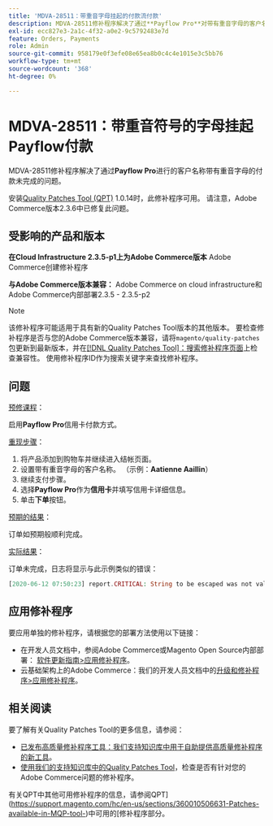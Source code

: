 ```yaml
---
title: 'MDVA-28511：带重音字母挂起的付款流付款'
description: MDVA-28511修补程序解决了通过**Payflow Pro**对带有重音字母的客户名称付款不完整的问题。
exl-id: ecc827e3-2a1c-4f32-a0e2-9c5792483e7d
feature: Orders, Payments
role: Admin
source-git-commit: 958179e0f3efe08e65ea8b0c4c4e1015e3c5bb76
workflow-type: tm+mt
source-wordcount: '368'
ht-degree: 0%

---
```


# MDVA-28511：带重音符号的字母挂起Payflow付款

MDVA-28511修补程序解决了通过&#x200B;**Payflow Pro**&#x200B;进行的客户名称带有重音字母的付款未完成的问题。

安装[Quality Patches Tool (QPT)](https://devdocs.magento.com/guides/v2.4/comp-mgr/patching.html#mqp) 1.0.14时，此修补程序可用。 请注意，Adobe Commerce版本2.3.6中已修复此问题。

## 受影响的产品和版本

**在Cloud Infrastructure 2.3.5-p1上为Adobe Commerce版本** Adobe Commerce创建修补程序

**与Adobe Commerce版本兼容：** Adobe Commerce on cloud infrastructure和Adobe Commerce内部部署2.3.5 - 2.3.5-p2

>[!NOTE]
>
>该修补程序可能适用于具有新的Quality Patches Tool版本的其他版本。 要检查修补程序是否与您的Adobe Commerce版本兼容，请将`magento/quality-patches`包更新到最新版本，并在[[!DNL Quality Patches Tool]：搜索修补程序页面](https://devdocs.magento.com/quality-patches/tool.html#patch-grid)上检查兼容性。 使用修补程序ID作为搜索关键字来查找修补程序。

## 问题

<u>预修课程</u>：

启用&#x200B;**Payflow Pro**&#x200B;信用卡付款方式。

<u>重现步骤</u>：

1. 将产品添加到购物车并继续进入结帐页面。
1. 设置带有重音字母的客户名称。 （示例：**Aatienne Aaillin**）
1. 继续支付步骤。
1. 选择&#x200B;**Payflow Pro**&#x200B;作为&#x200B;**信用卡**&#x200B;并填写信用卡详细信息。
1. 单击&#x200B;**下单**&#x200B;按钮。

<u>预期的结果</u>：

订单如预期般顺利完成。

<u>实际结果</u>：

订单未完成，日志将显示与此示例类似的错误：

```php
[2020-06-12 07:50:23] report.CRITICAL: String to be escaped was not valid UTF-8 or could not be converted: �?tienne �?illini [] []
```

## 应用修补程序

要应用单独的修补程序，请根据您的部署方法使用以下链接：

* 在开发人员文档中，参阅Adobe Commerce或Magento Open Source内部部署： [软件更新指南>应用修补程序](https://devdocs.magento.com/guides/v2.4/comp-mgr/patching/mqp.html)。
* 云基础架构上的Adobe Commerce：我们的开发人员文档中的[升级和修补程序>应用修补程序](https://devdocs.magento.com/cloud/project/project-patch.html)。

## 相关阅读

要了解有关Quality Patches Tool的更多信息，请参阅：

* [已发布高质量修补程序工具：我们支持知识库中用于自助提供高质量修补程序的新工具](/help/announcements/adobe-commerce-announcements/magento-quality-patches-released-new-tool-to-self-serve-quality-patches.md)。
* [使用我们的支持知识库中的Quality Patches Tool](/help/support-tools/patches-available-in-qpt-tool/check-patch-for-magento-issue-with-magento-quality-patches.md)，检查是否有针对您的Adobe Commerce问题的修补程序。

有关QPT中其他可用修补程序的信息，请参阅QPT](https://support.magento.com/hc/en-us/sections/360010506631-Patches-available-in-MQP-tool-)中可用的[修补程序部分。

